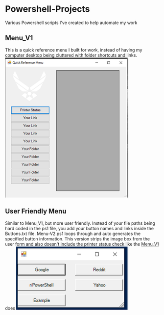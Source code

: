 # Powershell-Projects
Various Powershell scripts I've created to help automate my work

## Menu_V1
This is a quick reference menu I built for work, instead of having my computer desktop being cluttered with folder shortcuts and links. </br>
![Menu Screenshot](screen-1.png)

## User Friendly Menu
Similar to Menu_V1, but more user friendly.  Instead of your file paths being hard coded in the ps1 file, you add your button names and links inside the Buttons.txt file.  Menu-V2.ps1 loops through and auto generates the specified button information.  This version strips the image box from the user form and also doesn't include the printer status check like the [Menu_V1](Menu-V1\Main_Menu.ps1) does
![User Friendly Menu Screenshot](screen-2.png)
